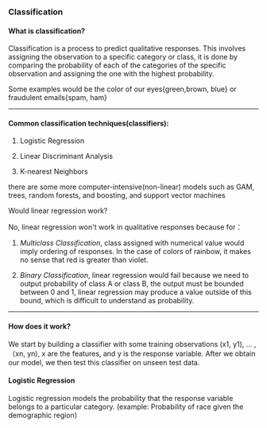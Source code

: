 ### Classification

#### What is classification?

Classification is a process to predict qualitative responses. This involves assigning the observation to a specific category or class, it is done by comparing the probability of each of the categories of the specific observation and assigning the one with the highest probability.

Some examples would be the color of our eyes{green,brown, blue} or fraudulent emails{spam, ham}

---

#### Common classification techniques(classifiers):

1. Logistic Regression

2. Linear Discriminant Analysis

3. K-nearest Neighbors

there are some more computer-intensive(non-linear) models such as GAM, trees, random forests, and boosting, and support vector machines

Would linear regression work?

No, linear regression won't work in qualitative responses because for：

1. *Multiclass Classification*, class assigned with numerical value would imply ordering of responses. In the case of colors of rainbow, it makes no sense that red is greater than violet.

2. *Binary Classification*, linear regression would fail because we need to output probability of class A or class B, the output must be bounded between 0 and 1, linear regression may produce a value outside of this bound, which is difficult to understand as probability.

---

#### How does it work?

We start by building a classifier with some training observations 
(x1, y1), ... , （xn, yn), x are the features, and y is the response variable. After we obtain our model, we then test this classifier on unseen test data. 


#### Logistic Regression
Logistic regression models the probability that the response variable belongs to a particular category. (example: Probability of race given the demographic region)




